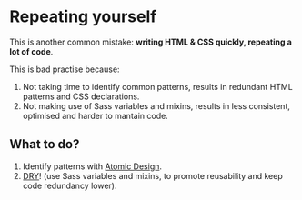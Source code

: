 # Repeating yourself

This is another common mistake: **writing HTML & CSS quickly, repeating a lot of code**.

This is bad practise because:

1. Not taking time to identify common patterns, results in redundant HTML patterns and CSS declarations.
2. Not making use of Sass variables and mixins, results in less consistent, optimised and harder to mantain code.

## What to do?

1. Identify patterns with [Atomic Design](https://atomicdesign.bradfrost.com/table-of-contents/).
2. [DRY](https://cssguidelin.es/#dry)! (use Sass variables and mixins, to promote reusability and keep code redundancy lower).
